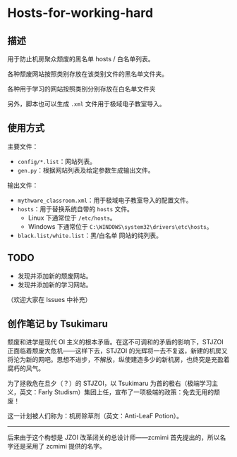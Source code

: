# Hosts-for-working-hard
## 描述
用于防止机房聚众颓废的黑名单 hosts / 白名单列表。

各种颓废网站按照类别存放在该类别文件的黑名单文件夹。

各种用于学习的网站按照类别分别存放在白名单文件夹

另外，脚本也可以生成 `.xml` 文件用于极域电子教室导入。

## 使用方式
主要文件：
* `config/*.list`：网站列表。
* `gen.py`：根据网站列表及给定参数生成输出文件。

输出文件：
* `mythware_classroom.xml`：用于极域电子教室导入的配置文件。
* `hosts`：用于替换系统自带的 `hosts` 文件。
  - Linux 下通常位于 `/etc/hosts`。
  - Windows 下通常位于 `C:\WINDOWS\system32\drivers\etc\hosts`。
* `black.list/white.list`：黑/白名单 网站的纯列表。
  
## TODO
* 发现并添加新的颓废网站。
* 发现并添加新的学习网站。

（欢迎大家在 Issues 中补充）

## 创作笔记 by Tsukimaru
颓废和进学是现代 OI 主义的根本矛盾。在这不可调和的矛盾的影响下，STJZOI 正面临着颓废大危机——这样下去，STJZOI 的光辉将一去不复返，新建的机房又将沦为新的网吧。思想不进步，不解放，纵使建造多少的新机房，也终究是充盈着腐朽的风气。

为了拯救危在旦夕（？）的 STJZOI，以 Tsukimaru 为首的极右（极端学习主义，英文：Farly Studism）集团上任，宣布了一项极端的政策：免去无用的颓废！

这一计划被人们称为：机房除草剂（英文：Anti-LeaF Potion）。

---

后来由于这个构想是 JZOI 改革闭关的总设计师——zcmimi 首先提出的，所以名字还是采用了 zcmimi 提供的名字。

